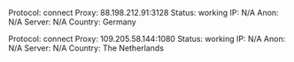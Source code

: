 Protocol: connect
Proxy: 88.198.212.91:3128
Status: working
IP: N/A
Anon: N/A
Server: N/A
Country: Germany

Protocol: connect
Proxy: 109.205.58.144:1080
Status: working
IP: N/A
Anon: N/A
Server: N/A
Country: The Netherlands


